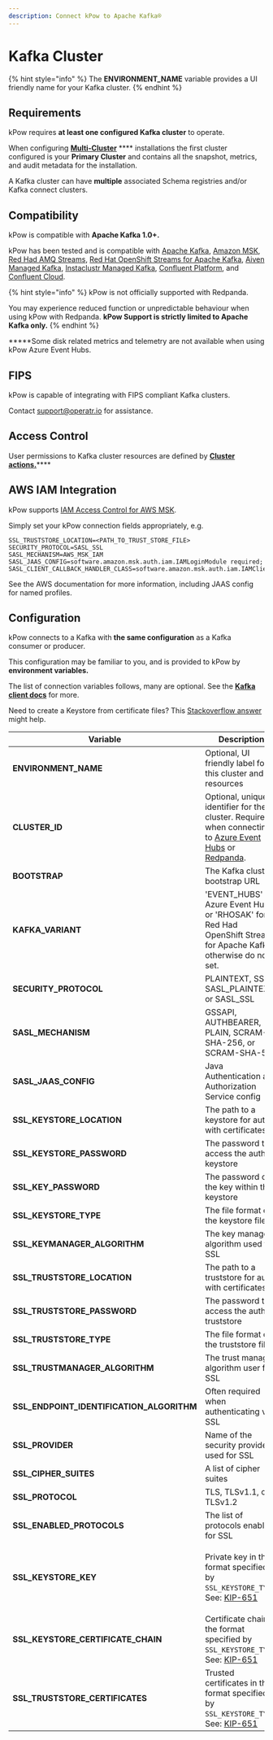 ```yaml
---
description: Connect kPow to Apache Kafka®
---
```


# Kafka Cluster

{% hint style="info" %}
The **ENVIRONMENT\_NAME** variable provides a UI friendly name for your Kafka cluster.
{% endhint %}

## Requirements

kPow requires **at least one configured Kafka cluster** to operate.

When configuring [**Multi-Cluster**](multi-cluster.md) **** installations the first cluster configured is your **Primary Cluster** and contains all the snapshot, metrics, and audit metadata for the installation.

A Kafka cluster can have **multiple** associated Schema registries and/or Kafka connect clusters.

## Compatibility

kPow is compatible with **Apache Kafka 1.0+.**

kPow has been tested and is compatible with [Apache Kafka](https://kafka.apache.org), [Amazon MSK](https://aws.amazon.com/msk/), [Red Had AMQ Streams](https://www.redhat.com/en/resources/amq-streams-datasheet), [Red Hat OpenShift Streams for Apache Kafka](https://developers.redhat.com/products/red-hat-openshift-streams-for-apache-kafka/overview), [Aiven Managed Kafka](https://aiven.io/kafka), [Instaclustr Managed Kafka](https://www.instaclustr.com/products/managed-apache-kafka/), [Confluent Platform](https://www.confluent.io/product/confluent-platform), and [Confluent Cloud](https://www.confluent.io/confluent-cloud).

{% hint style="info" %}
kPow is not officially supported with Redpanda.

You may experience reduced function or unpredictable behaviour when using kPow with Redpanda. **kPow Support is strictly limited to Apache Kafka only.**
{% endhint %}

**\***Some disk related metrics and telemetry are not available when using kPow Azure Event Hubs.

## FIPS

kPow is capable of integrating with FIPS compliant Kafka clusters.

Contact [support@operatr.io](mailto:support@operatr.io) for assistance.

## Access Control

User permissions to Kafka cluster resources are defined by [**Cluster actions.**](../authorization/overview.md#user-actions)****

## **AWS IAM Integration**

kPow supports [IAM Access Control for AWS MSK](https://docs.aws.amazon.com/msk/latest/developerguide/iam-access-control.html).

Simply set your kPow connection fields appropriately, e.g.

```
SSL_TRUSTSTORE_LOCATION=<PATH_TO_TRUST_STORE_FILE>
SECURITY_PROTOCOL=SASL_SSL
SASL_MECHANISM=AWS_MSK_IAM
SASL_JAAS_CONFIG=software.amazon.msk.auth.iam.IAMLoginModule required;
SASL_CLIENT_CALLBACK_HANDLER_CLASS=software.amazon.msk.auth.iam.IAMClientCallbackHandler
```

See the AWS documentation for more information, including JAAS config for named profiles.

## Configuration

kPow connects to a Kafka with **the same configuration** as a Kafka consumer or producer.

This configuration may be familiar to you, and is provided to kPow by **environment variables.**

The list of connection variables follows, many are optional. See the [**Kafka client docs**](https://kafka.apache.org/documentation/#adminclientconfigs) for more.

Need to create a Keystore from certificate files? This [Stackoverflow answer](https://stackoverflow.com/questions/906402/how-to-import-an-existing-x-509-certificate-and-private-key-in-java-keystore-to/8224863#8224863) might help.

| **Variable**                                 | Description                                                                                                                                                                                                                                          |
| -------------------------------------------- | ---------------------------------------------------------------------------------------------------------------------------------------------------------------------------------------------------------------------------------------------------- |
| **ENVIRONMENT\_NAME**                        | Optional, UI friendly label for this cluster and resources                                                                                                                                                                                           |
| **CLUSTER\_ID**                              | Optional, unique identifier for the cluster. Required when connecting to [Azure Event Hubs](azure-event-hubs.md) or [Redpanda](redpanda.md).                                                                                                         |
| **BOOTSTRAP**                                | The Kafka cluster bootstrap URL                                                                                                                                                                                                                      |
| **KAFKA\_VARIANT**                           | 'EVENT\_HUBS' for Azure Event Hubs or 'RHOSAK' for Red Had OpenShift Streams for Apache Kafka, otherwise do not set.                                                                                                                                 |
| **SECURITY\_PROTOCOL**                       | PLAINTEXT, SSL, SASL\_PLAINTEXT, or SASL\_SSL                                                                                                                                                                                                        |
| **SASL\_MECHANISM**                          | GSSAPI, AUTHBEARER, PLAIN, SCRAM-SHA-256, or SCRAM-SHA-512                                                                                                                                                                                           |
| **SASL\_JAAS\_CONFIG**                       | Java Authentication and Authorization Service config                                                                                                                                                                                                 |
| **SSL\_KEYSTORE\_LOCATION**                  | The path to a keystore for auth with certificates                                                                                                                                                                                                    |
| **SSL\_KEYSTORE\_PASSWORD**                  | The password to access the auth keystore                                                                                                                                                                                                             |
| **SSL\_KEY\_PASSWORD**                       | The password of the key within the keystore                                                                                                                                                                                                          |
| **SSL\_KEYSTORE\_TYPE**                      | The file format of the keystore file                                                                                                                                                                                                                 |
| **SSL\_KEYMANAGER\_ALGORITHM**               | The key manager algorithm used for SSL                                                                                                                                                                                                               |
| **SSL\_TRUSTSTORE\_LOCATION**                | The path to a truststore for auth with certificates                                                                                                                                                                                                  |
| **SSL\_TRUSTSTORE\_PASSWORD**                | The password to access the auth truststore                                                                                                                                                                                                           |
| **SSL\_TRUSTSTORE\_TYPE**                    | The file format of the truststore file                                                                                                                                                                                                               |
| **SSL\_TRUSTMANAGER\_ALGORITHM**             | The trust manager algorithm user for SSL                                                                                                                                                                                                             |
| **SSL\_ENDPOINT\_IDENTIFICATION\_ALGORITHM** | Often required when authenticating via SSL                                                                                                                                                                                                           |
| **SSL\_PROVIDER**                            | Name of the security provider used for SSL                                                                                                                                                                                                           |
| **SSL\_CIPHER\_SUITES**                      | A list of cipher suites                                                                                                                                                                                                                              |
| **SSL\_PROTOCOL**                            | TLS, TLSv1.1, or TLSv1.2                                                                                                                                                                                                                             |
| **SSL\_ENABLED\_PROTOCOLS**                  | The list of protocols enabled for SSL                                                                                                                                                                                                                |
| **SSL\_KEYSTORE\_KEY**                       | <p><strong></strong></p><p>Private key in the format specified by <code>SSL_KEYSTORE_TYPE</code>. See: <a href="https://cwiki.apache.org/confluence/display/KAFKA/KIP-651+-+Support+PEM+format+for+SSL+certificates+and+private+key">KIP-651</a></p> |
| **SSL\_KEYSTORE\_CERTIFICATE\_CHAIN**        | Certificate chain in the format specified by `SSL_KEYSTORE_TYPE`. See: [KIP-651](https://cwiki.apache.org/confluence/display/KAFKA/KIP-651+-+Support+PEM+format+for+SSL+certificates+and+private+key)                                                |
| **SSL\_TRUSTSTORE\_CERTIFICATES**            | Trusted certificates in the format specified by `SSL_KEYSTORE_TYPE`. See: [KIP-651](https://cwiki.apache.org/confluence/display/KAFKA/KIP-651+-+Support+PEM+format+for+SSL+certificates+and+private+key)                                             |
